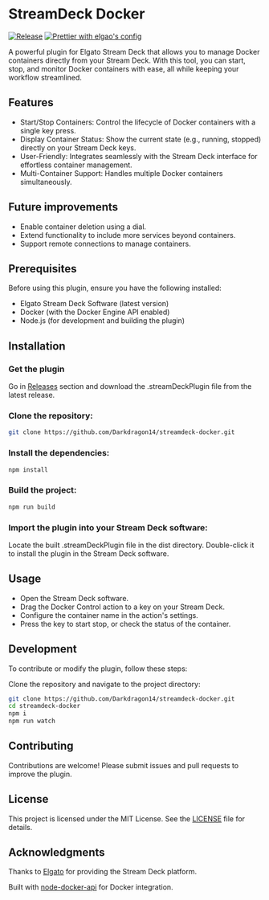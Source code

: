 # StreamDeck Docker

[![Release](https://img.shields.io/github/v/release/Darkdragon14/streamdeck-docker.svg)](https://github.com/Darkdragon14/streamdeck-docker/releases)
[![Prettier with elgao's config](https://github.com/Darkdragon14/streamdeck-docker/actions/workflows/prettier.yml/badge.svg)](https://github.com/Darkdragon14/streamdeck-docker/actions/workflows/prettier.yml)

A powerful plugin for Elgato Stream Deck that allows you to manage Docker containers directly from your Stream Deck. With this tool, you can start, stop, and monitor Docker containers with ease, all while keeping your workflow streamlined.

## Features

- Start/Stop Containers: Control the lifecycle of Docker containers with a single key press.
- Display Container Status: Show the current state (e.g., running, stopped) directly on your Stream Deck keys.
- User-Friendly: Integrates seamlessly with the Stream Deck interface for effortless container management.
- Multi-Container Support: Handles multiple Docker containers simultaneously.

## Future improvements

- Enable container deletion using a dial.
- Extend functionality to include more services beyond containers.
- Support remote connections to manage containers.

## Prerequisites

Before using this plugin, ensure you have the following installed:

- Elgato Stream Deck Software (latest version)
- Docker (with the Docker Engine API enabled)
- Node.js (for development and building the plugin)

## Installation

### Get the plugin

Go in [Releases](https://github.com/Darkdragon14/streamdeck-docker/releases) section and download the .streamDeckPlugin  file from the latest release.
### Clone the repository:

```bash
git clone https://github.com/Darkdragon14/streamdeck-docker.git
```

### Install the dependencies:

```bash
npm install
```

### Build the project:

```bash
npm run build
```

### Import the plugin into your Stream Deck software:

Locate the built .streamDeckPlugin file in the dist directory.
Double-click it to install the plugin in the Stream Deck software.

## Usage

- Open the Stream Deck software.
- Drag the Docker Control action to a key on your Stream Deck.
- Configure the container name in the action's settings.
- Press the key to start stop, or check the status of the container.

## Development

To contribute or modify the plugin, follow these steps:

Clone the repository and navigate to the project directory:

```bash
git clone https://github.com/Darkdragon14/streamdeck-docker.git
cd streamdeck-docker
npm i
npm run watch
```

## Contributing

Contributions are welcome! Please submit issues and pull requests to improve the plugin.

## License

This project is licensed under the MIT License. See the [LICENSE](https://github.com/Darkdragon14/streamdeck-docker?tab=MIT-1-ov-file) file for details.

## Acknowledgments

Thanks to [Elgato](https://www.elgato.com/) for providing the Stream Deck platform.

Built with [node-docker-api](https://www.npmjs.com/package/node-docker-api) for Docker integration.
